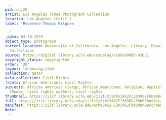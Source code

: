 ```yaml
---
pid: obj29
artist: Los Angeles Times Photograph Collection
location: Los Angeles (Calif.)
label: 'Reverend Thomas Kilgore

  '
_date: 04-29-1979
object_type: photograph
current_location: University of California, Los Angeles. Library. Department of Special
  Collections
source: https://digital.library.ucla.edu/catalog/cc99n900bh-03031
copyright_status: copyrighted
order: '28'
layout: lahousing_item
collection: qatar
ucla_collection: Civil Rights
facets: African Americans; Civil Rights
subjects: African American clergy; African Americans; Religion; Baptist Church; Kilgore,
  Thomas; civil rights workers; civil rights
thumbnail: https://iiif.library.ucla.edu/iiif/2/ark%3A%2F13030%2Fhb009n99cc/full/250,/0/default.jpg
full: https://iiif.library.ucla.edu/iiif/2/ark%3A%2F13030%2Fhb009n99cc/full/full/0/default.jpg
manifest: https://iiif.library.ucla.edu/ark%3A%2F13030%2Fhb009n99cc/manifest
Note:
---
```

